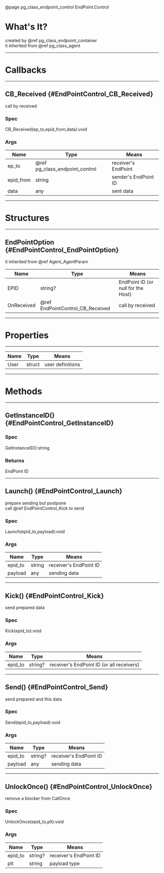 ﻿@page pg_class_endpoint_control EndPoint.Control

# What's It?

created by @ref pg_class_endpoint_container  
it inherited from @ref pg_class_agent  

-----
# Callbacks

-----
## CB_Received {#EndPointControl_CB_Received}

call by received

### Spec

CB_Received(ep_to,epid_from,data):void

### Args

| Name | Type | Means |
|------|------|-------|
| ep_to | @ref pg_class_endpoint_control | receiver's EndPoint |
| epid_from | string | sender's EndPoint ID |
| data | any | sent data |

-----
# Structures

-----
## EndPointOption {#EndPointControl_EndPointOption}

it inherited from @ref Agent_AgentParam 

| Name | Type | Means |
|------|------|-------|
| EPID | string? | EndPoint ID (or null for the Host) |
| OnReceived | @ref EndPointControl_CB_Received | call by received |

-----
# Properties

-----
| Name | Type | Means |
|------|------|-------|
| User | struct | user definitions |

-----
# Methods

-----
## GetInstanceID() {#EndPointControl_GetInstanceID}

### Spec

GetInstanceID():string

### Returns

EndPoint ID

-----
## Launch() {#EndPointControl_Launch}

prepare sending but postpone  
call @ref EndPointControl_Kick to send  

### Spec

Launch(epid_to,payload):void

### Args

| Name | Type | Means |
|------|------|-------|
| epid_to | string | receiver's EndPoint ID |
| payload | any | sending data |

-----
## Kick() {#EndPointControl_Kick}

send prepared data  

### Spec

Kick(epid_to):void

### Args

| Name | Type | Means |
|------|------|-------|
| epid_to | string? | receiver's EndPoint ID (or all receivers) |

-----
## Send() {#EndPointControl_Send}

send prepared and this data  

### Spec

Send(epid_to,payload):void

### Args

| Name | Type | Means |
|------|------|-------|
| epid_to | string? | receiver's EndPoint ID |
| payload | any | sending data |

-----
## UnlockOnce() {#EndPointControl_UnlockOnce}

remove a blocker from CallOnce  

### Spec

UnlockOnce(epid_to,plt):void

### Args

| Name | Type | Means |
|------|------|-------|
| epid_to | string? | receiver's EndPoint ID |
| plt | string | payload type |
